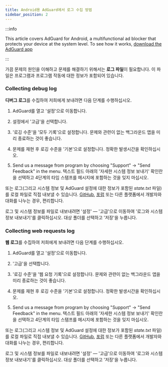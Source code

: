 ```yaml
---
title: Android용 AdGuard에서 로그 수집 방법
sidebar_position: 2
---
```


:::info

This article covers AdGuard for Android, a multifunctional ad blocker that protects your device at the system level. To see how it works, [download the AdGuard app](https://adguard.com/download.html?auto=true)

:::

가끔 문제의 원인을 이해하고 문제를 해결하기 위해서는 **로그 파일**이 필요합니다. 이 파일은 프로그램과 프로그램 작동에 대한 정보가 포함되어 있습니다.

### Collecting debug log

**디버그 로그**를 수집하여 저희에게 보내려면 다음 단계를 수행하십시오.

1. AdGuard를 열고 '설정'으로 이동합니다.

2. 설정에서 '고급'을 선택합니다.

3. '로깅 수준'을 '모두 기록'으로 설정합니다. 문제와 관련이 없는 백그라운드 앱을 미리 종료하는 것이 좋습니다.

4. 문제를 재현 후 로깅 수준을 '기본'으로 설정합니다. 정확한 발생시간을 확인하십시오.

5. Send us a message from program by choosing "Support" → "Send Feedback" in the menu. 텍스트 필드 아래의 '자세한 시스템 정보 보내기' 확인란을 선택하고 4단계의 타임 스탬프를 메시지에 포함하는 것을 잊지 마십시오.

또는 로그(그리고 시스템 정보 및 AdGuard 설정에 대한 정보가 포함된 *state.txt* 파일)를 로컬 파일로 직접 내보낼 수 있습니다. [GitHub](https://github.com/AdguardTeam/AdguardForAndroid/issues), [포럼](https://forum.adguard.com/) 또는 다른 플랫폼에서 개발자와 대화를 나누는 경우, 편리합니다.

로그 및 시스템 정보를 파일로 내보내려면 '설정' — '고급'으로 이동하여 '로그와 시스템 정보 내보내기'를 클릭하십시오. 대상 폴더를 선택하고 '저장'을 누릅니다.

### Collecting web requests log

**웹 로그**를 수집하여 저희에게 보내려면 다음 단계를 수행하십시오.

1. AdGuard를 열고 '설정'으로 이동합니다.

2. '고급'을 선택합니다.

3. '로깅 수준'을 '웹 요청 기록'으로 설정합니다. 문제와 관련이 없는 백그라운드 앱을 미리 종료하는 것이 좋습니다.

4. 문제를 재현 후 로깅 수준을 '기본'으로 설정합니다. 정확한 발생시간을 확인하십시오.

5. Send us a message from program by choosing "Support" → "Send Feedback" in the menu. 텍스트 필드 아래의 '자세한 시스템 정보 보내기' 확인란을 선택하고 4단계의 타임 스탬프를 메시지에 포함하는 것을 잊지 마십시오.

또는 로그(그리고 시스템 정보 및 AdGuard 설정에 대한 정보가 포함된 *state.txt* 파일)를 로컬 파일로 직접 내보낼 수 있습니다. [GitHub](https://github.com/AdguardTeam/AdguardForAndroid/issues), [포럼](https://forum.adguard.com/) 또는 다른 플랫폼에서 개발자와 대화를 나누는 경우, 편리합니다.

로그 및 시스템 정보를 파일로 내보내려면 '설정' — '고급'으로 이동하여 '로그와 시스템 정보 내보내기'를 클릭하십시오. 대상 폴더를 선택하고 '저장'을 누릅니다.
